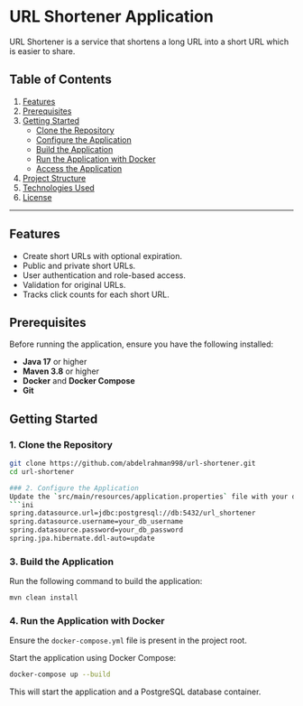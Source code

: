 # URL Shortener Application
URL Shortener is a service that shortens a long URL into a short URL which is easier to share.

## Table of Contents
1. [Features](#features)
2. [Prerequisites](#prerequisites)
3. [Getting Started](#getting-started)
   - [Clone the Repository](#1-clone-the-repository)
   - [Configure the Application](#2-configure-the-application)
   - [Build the Application](#3-build-the-application)
   - [Run the Application with Docker](#4-run-the-application-with-docker)
   - [Access the Application](#5-access-the-application)
4. [Project Structure](#project-structure)
5. [Technologies Used](#technologies-used)
6. [License](#license)

---

## Features
- Create short URLs with optional expiration.
- Public and private short URLs.
- User authentication and role-based access.
- Validation for original URLs.
- Tracks click counts for each short URL.

## Prerequisites
Before running the application, ensure you have the following installed:
- **Java 17** or higher
- **Maven 3.8** or higher
- **Docker** and **Docker Compose**
- **Git**

## Getting Started

### 1. Clone the Repository
```bash
git clone https://github.com/abdelrahman998/url-shortener.git
cd url-shortener

### 2. Configure the Application
Update the `src/main/resources/application.properties` file with your database configuration:
```ini
spring.datasource.url=jdbc:postgresql://db:5432/url_shortener
spring.datasource.username=your_db_username
spring.datasource.password=your_db_password
spring.jpa.hibernate.ddl-auto=update
```

### 3. Build the Application
Run the following command to build the application:
```bash
mvn clean install
```

### 4. Run the Application with Docker
Ensure the `docker-compose.yml` file is present in the project root.

Start the application using Docker Compose:
```bash
docker-compose up --build
```
This will start the application and a PostgreSQL database container.
